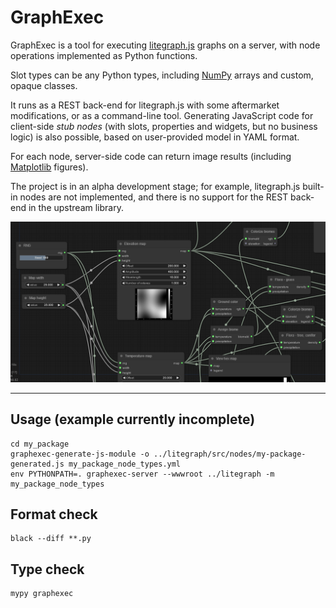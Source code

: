 # GraphExec

GraphExec is a tool for executing [litegraph.js](https://github.com/jagenjo/litegraph.js) graphs on a server, with node operations implemented as Python functions.

Slot types can be any Python types, including [NumPy](https://numpy.org/) arrays and custom, opaque classes.

It runs as a REST back-end for litegraph.js with some aftermarket modifications, or as a command-line tool. Generating JavaScript code for client-side _stub nodes_ (with slots, properties and widgets, but no business logic) is also possible, based on user-provided model in YAML format.

For each node, server-side code can return image results (including [Matplotlib](https://matplotlib.org/) figures).

The project is in an alpha development stage; for example, litegraph.js built-in nodes are not implemented, and there is no support for the REST back-end in the upstream library.

![screenshot](doc/screenshot.png?raw=true)

---

## Usage (example currently incomplete)

    cd my_package
    graphexec-generate-js-module -o ../litegraph/src/nodes/my-package-generated.js my_package_node_types.yml
    env PYTHONPATH=. graphexec-server --wwwroot ../litegraph -m my_package_node_types

## Format check

    black --diff **.py

## Type check

    mypy graphexec
